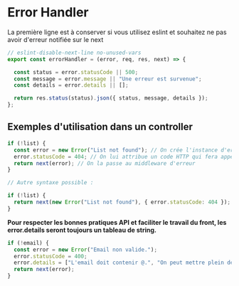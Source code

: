 # Error Handler

La première ligne est à conserver si vous utilisez eslint et souhaitez ne pas avoir d'erreur notifiée sur le next

```js
// eslint-disable-next-line no-unused-vars
export const errorHandler = (error, req, res, next) => {

  const status = error.statusCode || 500;
  const message = error.message || "Une erreur est survenue";
  const details = error.details || [];

  return res.status(status).json({ status, message, details });
};
```

## Exemples d'utilisation dans un controller

```js
if (!list) {
  const error = new Error("List not found"); // On crée l'instance d'erreur avec message personnalisé
  error.statusCode = 404; // On lui attribue un code HTTP qui fera appel à errorMessages
  return next(error); // On la passe au middleware d'erreur
}

// Autre syntaxe possible :

if (!list) {
  return next(new Error("List not found"), { error.statusCode: 404 });
}
```

**Pour respecter les bonnes pratiques API et faciliter le travail du front, les error.details seront toujours un tableau de string.**

```js
if (!email) {
  const error = new Error("Email non valide.");
  error.statusCode = 400;
  error.details = ["L'email doit contenir @.", "On peut mettre plein de détails", "Tableau de string standard"];
  return next(error);
}
```

